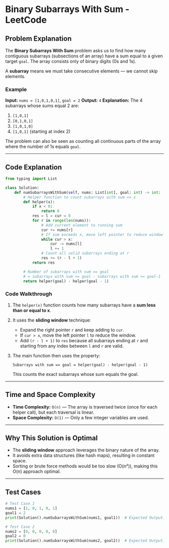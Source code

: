 # Binary Subarrays With Sum - LeetCode

## Problem Explanation

The **Binary Subarrays With Sum** problem asks us to find how many contiguous subarrays (subsections of an array) have a sum equal to a given target `goal`. The array consists only of binary digits (0s and 1s).

A **subarray** means we must take consecutive elements — we cannot skip elements.

### Example

**Input:** `nums = [1,0,1,0,1]`, `goal = 2`
**Output:** `4`
**Explanation:** The 4 subarrays whose sums equal 2 are:

1. `[1,0,1]`
2. `[0,1,0,1]`
3. `[1,0,1,0]`
4. `[1,0,1]` (starting at index 2)

The problem can also be seen as counting all continuous parts of the array where the number of 1s equals `goal`.

---

## Code Explanation

```python
from typing import List

class Solution:
    def numSubarraysWithSum(self, nums: List[int], goal: int) -> int:
        # Helper function to count subarrays with sum <= x
        def helper(x):
            if x < 0:
                return 0
            res = l = cur = 0
            for r in range(len(nums)):
                # Add current element to running sum
                cur += nums[r]
                # If sum exceeds x, move left pointer to reduce window
                while cur > x:
                    cur -= nums[l]
                    l += 1
                # Count all valid subarrays ending at r
                res += (r - l + 1)
            return res

        # Number of subarrays with sum == goal
        # = subarrays with sum <= goal - subarrays with sum <= goal-1
        return helper(goal) - helper(goal - 1)
```

### Code Walkthrough

1. The `helper(x)` function counts how many subarrays have a **sum less than or equal to x**.
2. It uses the **sliding window** technique:

   * Expand the right pointer `r` and keep adding to `cur`.
   * If `cur > x`, move the left pointer `l` to reduce the window.
   * Add `(r - l + 1)` to `res` because all subarrays ending at `r` and starting from any index between `l` and `r` are valid.
3. The main function then uses the property:

   `Subarrays with sum == goal = helper(goal) - helper(goal - 1)`

   This counts the exact subarrays whose sum equals the goal.

---

## Time and Space Complexity

* **Time Complexity:** `O(n)` — The array is traversed twice (once for each helper call), but each traversal is linear.
* **Space Complexity:** `O(1)` — Only a few integer variables are used.

---

## Why This Solution is Optimal

* The **sliding window** approach leverages the binary nature of the array.
* It avoids extra data structures (like hash maps), resulting in constant space.
* Sorting or brute force methods would be too slow (O(n²)), making this O(n) approach optimal.

---

## Test Cases

```python
# Test Case 1
nums1 = [1, 0, 1, 0, 1]
goal1 = 2
print(Solution().numSubarraysWithSum(nums1, goal1))  # Expected Output: 4

# Test Case 2
nums2 = [0, 0, 0, 0, 0]
goal2 = 0
print(Solution().numSubarraysWithSum(nums2, goal2))  # Expected Output: 15
```